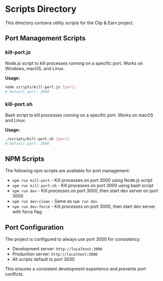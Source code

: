 # Scripts Directory

This directory contains utility scripts for the Clip & Earn project.

## Port Management Scripts

### kill-port.js
Node.js script to kill processes running on a specific port. Works on Windows, macOS, and Linux.

**Usage:**
```bash
node scripts/kill-port.js [port]
# Default port: 3000
```

### kill-port.sh
Bash script to kill processes running on a specific port. Works on macOS and Linux.

**Usage:**
```bash
./scripts/kill-port.sh [port]
# Default port: 3000
```

## NPM Scripts

The following npm scripts are available for port management:

- `npm run kill-port` - Kill processes on port 3000 using Node.js script
- `npm run kill-port:sh` - Kill processes on port 3000 using bash script
- `npm run dev` - Kill processes on port 3000, then start dev server on port 3000
- `npm run dev:clean` - Same as `npm run dev`
- `npm run dev:force` - Kill processes on port 3000, then start dev server with force flag

## Port Configuration

The project is configured to always use port 3000 for consistency:

- Development server: `http://localhost:3000`
- Production server: `http://localhost:3000`
- All scripts default to port 3000

This ensures a consistent development experience and prevents port conflicts.
